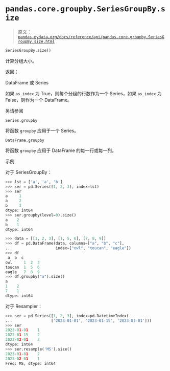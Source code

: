 # `pandas.core.groupby.SeriesGroupBy.size`

> 原文：[`pandas.pydata.org/docs/reference/api/pandas.core.groupby.SeriesGroupBy.size.html`](https://pandas.pydata.org/docs/reference/api/pandas.core.groupby.SeriesGroupBy.size.html)

```py
SeriesGroupBy.size()
```

计算分组大小。

返回：

DataFrame 或 Series

如果 `as_index` 为 True，则每个分组的行数作为一个 Series，如果 `as_index` 为 False，则作为一个 DataFrame。

另请参阅

`Series.groupby`

将函数 `groupby` 应用于一个 Series。

`DataFrame.groupby`

将函数 `groupby` 应用于 DataFrame 的每一行或每一列。

示例

对于 SeriesGroupBy：

```py
>>> lst = ['a', 'a', 'b']
>>> ser = pd.Series([1, 2, 3], index=lst)
>>> ser
a     1
a     2
b     3
dtype: int64
>>> ser.groupby(level=0).size()
a    2
b    1
dtype: int64 
```

```py
>>> data = [[1, 2, 3], [1, 5, 6], [7, 8, 9]]
>>> df = pd.DataFrame(data, columns=["a", "b", "c"],
...                   index=["owl", "toucan", "eagle"])
>>> df
 a  b  c
owl     1  2  3
toucan  1  5  6
eagle   7  8  9
>>> df.groupby("a").size()
a
1    2
7    1
dtype: int64 
```

对于 Resampler：

```py
>>> ser = pd.Series([1, 2, 3], index=pd.DatetimeIndex(
...                 ['2023-01-01', '2023-01-15', '2023-02-01']))
>>> ser
2023-01-01    1
2023-01-15    2
2023-02-01    3
dtype: int64
>>> ser.resample('MS').size()
2023-01-01    2
2023-02-01    1
Freq: MS, dtype: int64 
```
